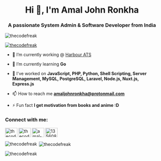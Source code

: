 <h1 align="center">Hi 👋, I'm Amal John Ronkha</h1>
<h3 align="center">A passionate System Admin & Software Developer from India</h3>

<p align="left"> <img src="https://komarev.com/ghpvc/?username=thecodefreak&label=Profile%20views&color=0e75b6&style=flat" alt="thecodefreak" /> </p>

<p align="left"> <a href="https://github.com/ryo-ma/github-profile-trophy"><img src="https://github-profile-trophy.vercel.app/?username=thecodefreak" alt="thecodefreak" /></a> </p>

- 🔭 I’m currently working @ [Harbour ATS](https://harbourats.com)

- 🌱 I’m currently learning **Go**

- 💬 I've worked on **JavaScript, PHP, Python, Shell Scripting, Server Management, MySQL, PostgreSQL, Laravel, Node.js, Nuxt.js, Express.js**

- 📫 How to reach me **amaljohnronkha@protonmail.com**

- ⚡ Fun fact **I get motivation from books and anime :D**

<h3 align="left">Connect with me:</h3>
<p align="left">
<a href="https://codepen.io/thecodefreak" target="blank"><img align="center" src="https://raw.githubusercontent.com/rahuldkjain/github-profile-readme-generator/master/src/images/icons/Social/codepen.svg" alt="thecodefreak" height="30" width="40" /></a>
<a href="https://dev.to/thecodefreak" target="blank"><img align="center" src="https://raw.githubusercontent.com/rahuldkjain/github-profile-readme-generator/master/src/images/icons/Social/devto.svg" alt="thecodefreak" height="30" width="40" /></a>
<a href="https://linkedin.com/in/amal-john-ronkha" target="blank"><img align="center" src="https://raw.githubusercontent.com/rahuldkjain/github-profile-readme-generator/master/src/images/icons/Social/linked-in-alt.svg" alt="amal-john-ronkha" height="30" width="40" /></a>
<a href="https://stackoverflow.com/users/13560870" target="blank"><img align="center" src="https://raw.githubusercontent.com/rahuldkjain/github-profile-readme-generator/master/src/images/icons/Social/stack-overflow.svg" alt="13560870" height="30" width="40" /></a>
</p>

<p><img align="left" src="https://github-readme-stats.vercel.app/api/top-langs?username=thecodefreak&show_icons=true&locale=en&layout=compact" alt="thecodefreak" /></p>

<p>&nbsp;<img align="center" src="https://github-readme-stats.vercel.app/api?username=thecodefreak&show_icons=true&locale=en" alt="thecodefreak" /></p>

<p><img align="center" src="https://github-readme-streak-stats.herokuapp.com/?user=thecodefreak&" alt="thecodefreak" /></p>
